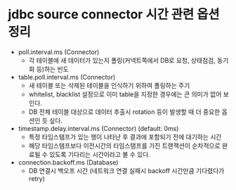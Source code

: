 # jdbc source connector 시간 관련 옵션 정리
- poll.interval.ms (Connector)
	- 각 테이블에 새 데이터가 있는지 폴링(커넥트쪽에서 DB로 요청, 상태점검, 동기화 등)하는 빈도
- table.poll.interval.ms (Connector)
	- 새 테이블 또는 삭제된 테이블을 인식하기 위하여 폴링하는 주기
	- whitelist, blacklist 설정으로 이미 table을 지정한 경우에는 큰 의미가 없어 보인다.
	- DB 전체 테이블 대상으로 데이터 추출시 rotation 등이 발생할 때 더 중요한 옵션인 듯 싶다.
- timestamp.delay.interval.ms (Connector) (default: 0ms)
	- 특정 타임스탬프가 있는 행이 나타난 후 결과에 포함되기 전에 대기하는 시간 
	- 해당 타임스탬프보다 이전시간의 타임스탬프를 가진 트랜잭션이 순차적으로 완료될 수 있도록 기다리는 시간이라고 볼 수 있다.
- connection.backoff.ms (Database)
	- DB 연결시 백오프 시간 (네트워크 연결 실패시 backoff 시간만큼 기다렸다가 retry)
